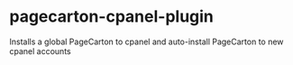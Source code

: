 # pagecarton-cpanel-plugin
Installs a global PageCarton to cpanel and auto-install PageCarton to new cpanel accounts

